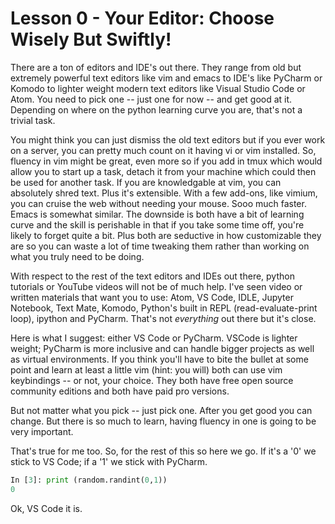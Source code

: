 # Lesson 0 - Your Editor: Choose Wisely But Swiftly!

There are a ton of editors and IDE's out there. They range from old but extremely powerful text editors like vim and emacs to IDE's like PyCharm or Komodo to lighter weight modern text editors like Visual Studio Code or Atom. You need to pick one -- just one for now -- and get good at it. Depending on where on the python learning curve you are, that's not a trivial task. 

You might think you can just dismiss the old text editors but if you ever work on a server, you can pretty much count on it having vi or vim installed. So, fluency in vim might be great, even more so if you add in tmux which would allow you to start up a task, detach it from your machine which could then be used for another task. If you are knowledgable at vim, you can absolutely shred text. Plus it's extensible. With a few add-ons, like vimium, you can cruise the web without needing your mouse. Sooo much faster. Emacs is somewhat similar. The downside is both have a bit of learning curve and the skill is perishable in that if you take some time off, you're likely to forget quite a bit. Plus both are seductive in how customizable they are so you can waste a lot of time tweaking them rather than working on what you truly need to be doing.

With respect to the rest of the text editors and IDEs out there, python tutorials or YouTube videos will not be of much help. I've seen video or written materials that want you to use: Atom, VS Code, IDLE, Jupyter Notebook, Text Mate, Komodo, Python's built in REPL (read-evaluate-print loop), ipython and PyCharm. That's not _everything_ out there but it's close.

Here is what I suggest: either VS Code or PyCharm. VSCode is lighter weight; PyCharm is more inclusive and can handle bigger projects as well as virtual environments. If you think you'll have to bite the bullet at some point and learn at least a little vim (hint: you will) both can use vim keybindings -- or not, your choice. They both have free open source community editions and both have paid pro versions.

But not matter what you pick -- just pick one. After you get good you can change. But there is so much to learn, having fluency in one is going to be very important.

That's true for me too. So, for the rest of this so here we go. If it's a '0' we stick to VS Code; if a '1' we stick with PyCharm.

```python
In [3]: print (random.randint(0,1))
0
```

Ok, VS Code it is.



